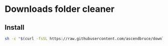 # Downloads folder cleaner

## Install

```sh
sh -c "$(curl -fsSL https://raw.githubusercontent.com/ascendbruce/downloads-folder-cleaner/master/install.sh)"
```
